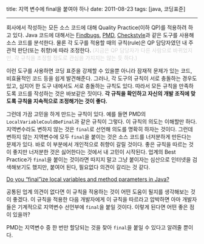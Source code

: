 title: 지역 변수에 final을 붙여야 하나
date: 2011-08-23
tags: [java, 코딩표준]

---
회사에서 작성하는 모든 소스 코드에 대해 Quality Practice(이하 QP)를 적용하려 하고 있다. Java 코드에 대해서는 [Findbugs](http://findbugs.sourceforge.net/), [PMD](http://pmd.sourceforge.net/), [Checkstyle](http://checkstyle.sourceforge.net/)과 같은 도구를 사용해 소스 코드를 분석한다. 물론 각 도구를 적용할 때의 규칙(rule)은 QP 담당자였던 내 주관적 판단(또는 취향)에 따라 조정한다.<!--more--> <span style="color:lightgray">(지금은 QP 담당자가 다른 사람으로 바뀌었지만, 각 규칙을 조정할 정도로 관심을 가지지는 않는 듯 하다.)</span>

이런 도구를 사용하면 코딩 표준을 강제할 수 있을뿐 아니라 잠재적 문제가 있는 코드, 비효율적인 코드 등을 쉽게 발견해준다. 그러나, 각 도구의 규칙이 서로 충돌하는 경우도 있고, 심지어 한 도구 내에서도 서로 충돌하는 규칙도 있다. 따라서 모든 규칙을 만족하도록 코드를 작성하는 것은 바보같은 짓이다. **각 규칙을 확인하고 자신의 개발 조직에 맞도록 규칙을 지속적으로 조정해가는 것이 좋다.**

그런데 가끔 고민을 하게 만드는 규칙이 있다. 예를 들면 PMD의 `LocalVariableCouldBeFinal`과 같은 규칙이 그렇다. 이 규칙의 의도는 이해할만 하다. 지역변수라도 변하지 않는 것은 `final`로 선언해 의도를 명확히 하자는 것이다. 그런데 변하지 않는 지역변수에 모두 `final`을 붙이는 것은 소스 코드를 너저분하게 만든다는 문제가 있다. 바로 이 부분에서 개인적으로 취향이 갈릴 것이다. 좋은 규칙을 따르는 것이 좋지만 너저분한 것은 싫어한다는 것에서 내 고민이 시작된다. 업계의 Best Practice가 `final`을 붙이는 것이라면 따지지 말고 그냥 붙이자는 심산으로 인터넷을 검색해보기도 했지만, 붙여어 된다, 필요없다 의견이 갈리는 것 같다.

[Do you “final”ize local variables and method parameters in Java?](http://stackoverflow.com/questions/316352/why-would-one-mark-local-variables-and-method-parameters-as-final-in-java)

공통된 업계 의견이 없다면 이 규칙을 적용하는 것이 어떤 도움이 될지를 생각해보는 것이 좋겠다. 이 규칙을 적용한 다음 개발자에게 이 규칙을 따르라고 압박하면 아마 개발자들은 기계적으로 지역변수 선언부에 `final`을 붙일 것이다. 이렇게 된다면 어떤 좋은 점이 있을까?

PMD는 지역변수 중 한 번만 할당되는 것을 찾아 `final`을 붙일 수 있다고 알려줄 뿐이다.
